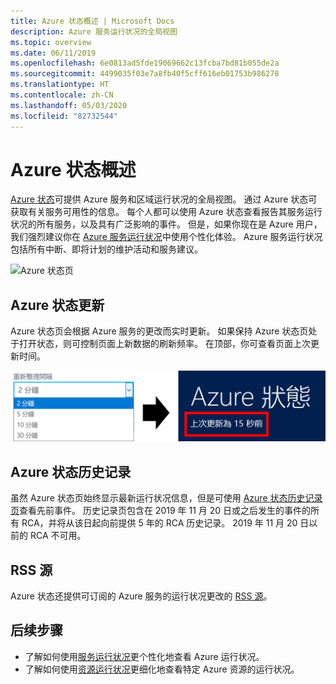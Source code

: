 ```yaml
---
title: Azure 状态概述 | Microsoft Docs
description: Azure 服务运行状况的全局视图
ms.topic: overview
ms.date: 06/11/2019
ms.openlocfilehash: 6e0813ad5fde19069662c13fcba7bd81b055de2a
ms.sourcegitcommit: 4499035f03e7a8fb40f5cff616eb01753b986278
ms.translationtype: HT
ms.contentlocale: zh-CN
ms.lasthandoff: 05/03/2020
ms.locfileid: "82732544"
---
```

# <a name="azure-status-overview"></a>Azure 状态概述

[Azure 状态](https://status.azure.com/status/)可提供 Azure 服务和区域运行状况的全局视图。 通过 Azure 状态可获取有关服务可用性的信息。 每个人都可以使用 Azure 状态查看报告其服务运行状况的所有服务，以及具有广泛影响的事件。 但是，如果你现在是 Azure 用户，我们强烈建议你在 [Azure 服务运行状况](https://aka.ms/azureservicehealth)中使用个性化体验。 Azure 服务运行状况包括所有中断、即将计划的维护活动和服务建议。

![Azure 状态页](./media/azure-status-overview/azure-status.PNG)

## <a name="azure-status-updates"></a>Azure 状态更新

Azure 状态页会根据 Azure 服务的更改而实时更新。 如果保持 Azure 状态页处于打开状态，则可控制页面上新数据的刷新频率。 在顶部，你可查看页面上次更新时间。

![Azure 状态刷新](./media/azure-status-overview/update.PNG)

## <a name="azure-status-history"></a>Azure 状态历史记录

虽然 Azure 状态页始终显示最新运行状况信息，但是可使用 [Azure 状态历史记录页](https://status.azure.com/status/history/)查看先前事件。 历史记录页包含在 2019 年 11 月 20 日或之后发生的事件的所有 RCA，并将从该日起向前提供 5 年的 RCA 历史记录。 2019 年 11 月 20 日以前的 RCA 不可用。

## <a name="rss-feed"></a>RSS 源

Azure 状态还提供可订阅的 Azure 服务的运行状况更改的 [RSS 源](https://status.azure.com/status/feed/)。

## <a name="next-steps"></a>后续步骤

* 了解如何使用[服务运行状况](./service-health-overview.md)更个性化地查看 Azure 运行状况。
* 了解如何使用[资源运行状况](./resource-health-overview.md)更细化地查看特定 Azure 资源的运行状况。
